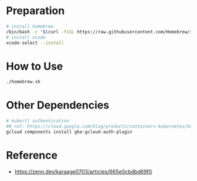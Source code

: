 # Preparation

```sh
# install homebrew
/bin/bash -c "$(curl -fsSL https://raw.githubusercontent.com/Homebrew/install/master/install.sh)"
# install xcode
xcode-select --install
```

# How to Use
```sh
./homebrew.sh
```

# Other Dependencies
```sh
# kubectl authentication
## ref: https://cloud.google.com/blog/products/containers-kubernetes/kubectl-auth-changes-in-gke?hl=en
gcloud components install gke-gcloud-auth-plugin
```

# Reference
- https://zenn.dev/karaage0703/articles/665e0cbdbd69f0
